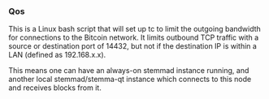 ### Qos ###

This is a Linux bash script that will set up tc to limit the outgoing bandwidth for connections to the Bitcoin network. It limits outbound TCP traffic with a source or destination port of 14432, but not if the destination IP is within a LAN (defined as 192.168.x.x).

This means one can have an always-on stemmad instance running, and another local stemmad/stemma-qt instance which connects to this node and receives blocks from it.
